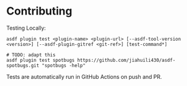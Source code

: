 # Contributing

Testing Locally:

```shell
asdf plugin test <plugin-name> <plugin-url> [--asdf-tool-version <version>] [--asdf-plugin-gitref <git-ref>] [test-command*]

# TODO: adapt this
asdf plugin test spotbugs https://github.com/jiahuili430/asdf-spotbugs.git "spotbugs -help"
```

Tests are automatically run in GitHub Actions on push and PR.
